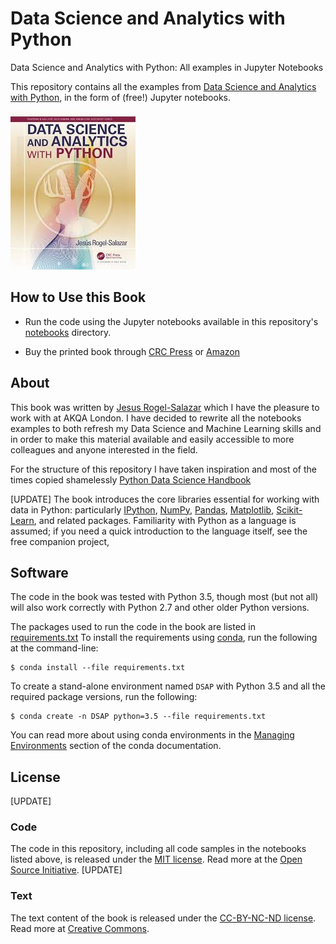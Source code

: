 # Data Science and Analytics with Python
Data Science and Analytics with Python: All examples in Jupyter Notebooks

This repository contains all the examples from [Data Science and Analytics with Python](https://www.crcpress.com/Data-Science-and-Analytics-with-Python/Rogel-Salazar/p/book/9781498742092), in the form of (free!) Jupyter notebooks.

![cover image](notebooks/figures/cover-image.png)

## How to Use this Book

- Run the code using the Jupyter notebooks available in this repository's [notebooks](notebooks) directory.

- Buy the printed book through [CRC Press](https://www.crcpress.com/Data-Science-and-Analytics-with-Python/Rogel-Salazar/p/book/9781498742092)
or [Amazon](https://www.amazon.co.uk/Science-Analytics-Chapman-Knowledge-Discovery/dp/1498742092)

## About

This book was written by [Jesus Rogel-Salazar](https://uk.linkedin.com/in/jesusrogel) which I have the pleasure to work with at AKQA London. I have decided to 
rewrite all the notebooks examples to both refresh my Data Science and Machine Learning skills and in order to make this 
material available and easily accessible to more colleagues and anyone interested in the field.

For the structure of this repository I have taken inspiration and most of the times copied shamelessly  [Python Data Science Handbook](https://github.com/jakevdp/PythonDataScienceHandbook)

[UPDATE]
The book introduces the core libraries essential for working with data in Python: particularly [IPython](http://ipython.org), [NumPy](http://numpy.org), [Pandas](http://pandas.pydata.org), [Matplotlib](http://matplotlib.org), [Scikit-Learn](http://scikit-learn.org), and related packages.
Familiarity with Python as a language is assumed; if you need a quick introduction to the language itself, see the free companion project,


## Software

The code in the book was tested with Python 3.5, though most (but not all) will also work correctly with Python 2.7 and other older Python versions.

The packages used to run the code in the book are listed in [requirements.txt](requirements.txt)
To install the requirements using [conda](http://conda.pydata.org), run the following at the command-line:

```
$ conda install --file requirements.txt
```

To create a stand-alone environment named ``DSAP`` with Python 3.5 and all the required package versions, run the following:

```
$ conda create -n DSAP python=3.5 --file requirements.txt
```

You can read more about using conda environments in the [Managing Environments](http://conda.pydata.org/docs/using/envs.html) section of the conda documentation.


## License
[UPDATE]
### Code
The code in this repository, including all code samples in the notebooks listed above, is released under the [MIT license](LICENSE-CODE). Read more at the [Open Source Initiative](https://opensource.org/licenses/MIT).
[UPDATE]
### Text
The text content of the book is released under the [CC-BY-NC-ND license](LICENSE-TEXT). Read more at [Creative Commons](https://creativecommons.org/licenses/by-nc-nd/3.0/us/legalcode).

